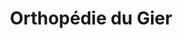 ---
title: "Orthopédie du Gier"
url: /saint-chamond/orthopedie-du-gier/
shop: approvisionnement médical
---